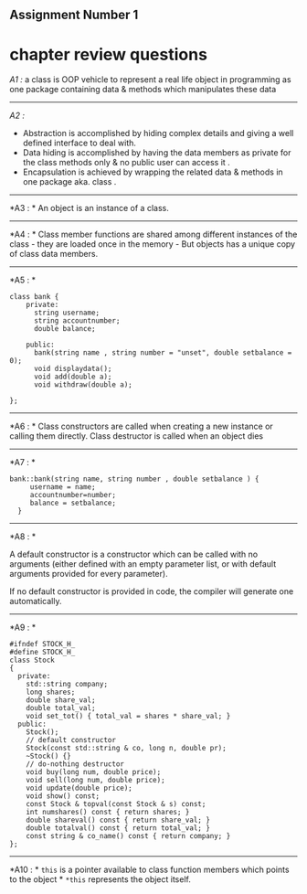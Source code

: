## Assignment Number 1 
# chapter review questions 

*A1 :*  a class is OOP vehicle to represent a real life object in programming as one package containing data & methods which manipulates these data

---

*A2 :*   
* Abstraction is accomplished by hiding complex details and giving a well defined interface to deal with.
* Data hiding is accomplished by having the data members as private for the class methods only & no public user can access it .
* Encapsulation is achieved by wrapping the related data & methods in one package aka. class .

---

*A3 : * An object is an instance of a class.

---

*A4 : * Class member functions are shared among different instances of the class - they are loaded once in the memory - But objects has a unique copy of class data members.

---

*A5 : *

    class bank {
        private:
          string username;
          string accountnumber;
          double balance;

        public:
          bank(string name , string number = "unset", double setbalance = 0);
          void displaydata();
          void add(double a);
          void withdraw(double a);

    };

---

*A6 : * Class constructors are called when creating a new instance or calling them directly. Class destructor is called when an object dies

---

*A7 : *

    bank::bank(string name, string number , double setbalance ) {
         username = name;
         accountnumber=number;
         balance = setbalance;  
      }

---

*A8 : *

A default constructor is a constructor which can be called with no arguments (either defined with an empty parameter list, or with default arguments provided for every parameter).

If no default constructor is provided in code, the compiler will generate one automatically.

---

*A9 : *

    #ifndef STOCK_H_
    #define STOCK_H_
    class Stock
    {
      private:
        std::string company;
        long shares;
        double share_val;
        double total_val;
        void set_tot() { total_val = shares * share_val; }
      public:
        Stock();
        // default constructor
        Stock(const std::string & co, long n, double pr);
        ~Stock() {}
        // do-nothing destructor
        void buy(long num, double price);
        void sell(long num, double price);
        void update(double price);
        void show() const;
        const Stock & topval(const Stock & s) const;
        int numshares() const { return shares; }
        double shareval() const { return share_val; }
        double totalval() const { return total_val; }
        const string & co_name() const { return company; }
    };

---
*A10 : * `this` is a pointer available to class function members which points to the object 
       * `*this` represents the object itself.
